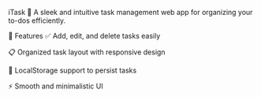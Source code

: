 iTask 📝
A sleek and intuitive task management web app for organizing your to-dos efficiently.

🚀 Features
✅ Add, edit, and delete tasks easily

📋 Organized task layout with responsive design

💾 LocalStorage support to persist tasks

⚡ Smooth and minimalistic UI
